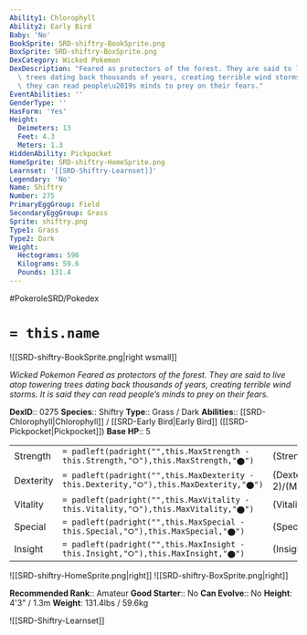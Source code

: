```yaml
---
Ability1: Chlorophyll
Ability2: Early Bird
Baby: 'No'
BookSprite: SRD-shiftry-BookSprite.png
BoxSprite: SRD-shiftry-BoxSprite.png
DexCategory: Wicked Pokemon
DexDescription: "Feared as protectors of the forest. They are said to live atop towering\
  \ trees dating back thousands of years, creating terrible wind storms. It is said\
  \ they can read people\u2019s minds to prey on their fears."
EventAbilities: ''
GenderType: ''
HasForm: 'Yes'
Height:
  Deimeters: 13
  Feet: 4.3
  Meters: 1.3
HiddenAbility: Pickpocket
HomeSprite: SRD-shiftry-HomeSprite.png
Learnset: '[[SRD-Shiftry-Learnset]]'
Legendary: 'No'
Name: Shiftry
Number: 275
PrimaryEggGroup: Field
SecondaryEggGroup: Grass
Sprite: shiftry.png
Type1: Grass
Type2: Dark
Weight:
  Hectograms: 596
  Kilograms: 59.6
  Pounds: 131.4
---
```


#PokeroleSRD/Pokedex

# `= this.name`

![[SRD-shiftry-BookSprite.png|right wsmall]]

*Wicked Pokemon*
*Feared as protectors of the forest. They are said to live atop towering trees dating back thousands of years, creating terrible wind storms. It is said they can read people’s minds to prey on their fears.*

**DexID**:: 0275
**Species**:: Shiftry
**Type**:: Grass / Dark
**Abilities**:: [[SRD-Chlorophyll|Chlorophyll]] / [[SRD-Early Bird|Early Bird]] ([[SRD-Pickpocket|Pickpocket]])
**Base HP**:: 5

|           |                                                                                        |                                          |
| --------- | -------------------------------------------------------------------------------------- | ---------------------------------------- |
| Strength  | `= padleft(padright("",this.MaxStrength - this.Strength,"⭘"),this.MaxStrength,"⬤")`    | (Strength::3)/(MaxStrength::6)   |
| Dexterity | `= padleft(padright("",this.MaxDexterity - this.Dexterity,"⭘"),this.MaxDexterity,"⬤")` | (Dexterity:: 2)/(MaxDexterity::5) |
| Vitality  | `= padleft(padright("",this.MaxVitality - this.Vitality,"⭘"),this.MaxVitality,"⬤")`    | (Vitality::2)/(MaxVitality::4)   |
| Special   | `= padleft(padright("",this.MaxSpecial - this.Special,"⭘"),this.MaxSpecial,"⬤")`       | (Special::2)/(MaxSpecial::5)     |
| Insight   | `= padleft(padright("",this.MaxInsight - this.Insight,"⭘"),this.MaxInsight,"⬤")`       | (Insight::2)/(MaxInsight::4)     |

![[SRD-shiftry-HomeSprite.png|right]]
![[SRD-shiftry-BoxSprite.png|right]]

**Recommended Rank**:: Amateur
**Good Starter**:: No
**Can Evolve**:: No
**Height**: 4'3" / 1.3m
**Weight**: 131.4lbs / 59.6kg

![[SRD-Shiftry-Learnset]]